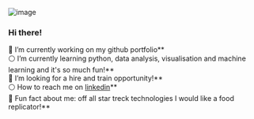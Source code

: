 ![image](https://user-images.githubusercontent.com/119047693/216820621-9107b2f4-b003-4dfb-8bf1-0906df4ebb08.png)

### Hi there!  
:large_blue_circle: I’m currently working on my github portfolio**  
:white_circle: I’m currently learning python, data analysis, visualisation and machine learning and it's so much fun!**  
:large_blue_circle: I’m looking for a hire and train opportunity!**  
:white_circle: How to reach me on [linkedin](https://www.linkedin.com/in/barbara-domanska-46a438147/)**  
:large_blue_circle: Fun fact about me: off all star treck technologies I would like a food replicator!**
